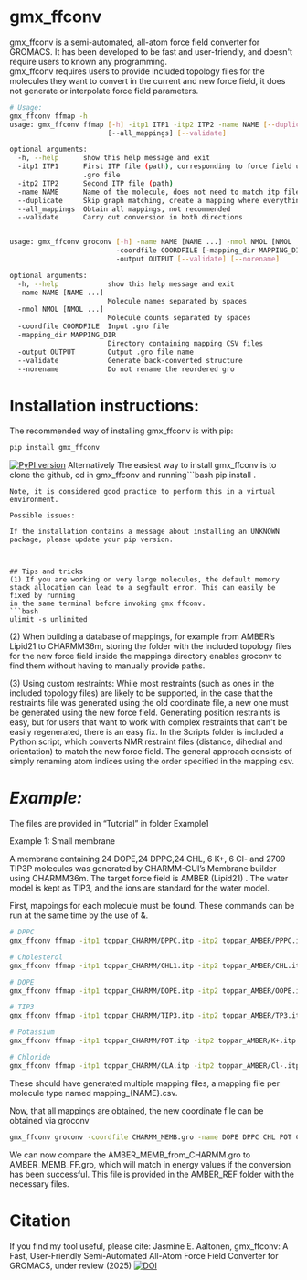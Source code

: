 # gmx_ffconv
gmx_ffconv is a semi-automated, all-atom force field converter for GROMACS.
It has been developed to be fast and user-friendly, and doesn't require users to known any programming.  
gmx_ffconv requires users to provide included topology files for the molecules they want to convert in the current and new force field, it does not generate or interpolate force field parameters.
```bash
# Usage: 
gmx_ffconv ffmap -h  
usage: gmx_ffconv ffmap [-h] -itp1 ITP1 -itp2 ITP2 -name NAME [--duplicate]
                        [--all_mappings] [--validate]  

optional arguments:  
  -h, --help      show this help message and exit  
  -itp1 ITP1      First ITP file (path), corresponding to force field used in  
                  .gro file
  -itp2 ITP2      Second ITP file (path)  
  -name NAME      Name of the molecule, does not need to match itp files  
  --duplicate     Skip graph matching, create a mapping where everything is kept in same order. Only useful when part of the coordinate file needs reordering. 
  --all_mappings  Obtain all mappings, not recommended  
  --validate      Carry out conversion in both directions  


usage: gmx_ffconv groconv [-h] -name NAME [NAME ...] -nmol NMOL [NMOL ...]  
                          -coordfile COORDFILE [-mapping_dir MAPPING_DIR]  
                          -output OUTPUT [--validate] [--norename]  

optional arguments:  
  -h, --help            show this help message and exit  
  -name NAME [NAME ...]
                        Molecule names separated by spaces  
  -nmol NMOL [NMOL ...]
                        Molecule counts separated by spaces  
  -coordfile COORDFILE  Input .gro file  
  -mapping_dir MAPPING_DIR
                        Directory containing mapping CSV files  
  -output OUTPUT        Output .gro file name  
  --validate            Generate back-converted structure  
  --norename            Do not rename the reordered gro  
```
# Installation instructions:


The recommended way of installing gmx_ffconv is with pip:
```bash
pip install gmx_ffconv 
```
 
[![PyPI version](https://img.shields.io/pypi/v/gmx_ffconv?label=PyPI)](https://pypi.org/project/gmx_ffconv/)
Alternatively
The easiest way to install gmx_ffconv is to clone the github, cd in gmx_ffconv and running```bash
pip install . 
```
Note, it is considered good practice to perform this in a virtual environment.

Possible issues:

If the installation contains a message about installing an UNKNOWN package, please update your pip version. 



## Tips and tricks 
(1) If you are working on very large molecules, the default memory stack allocation can lead to a segfault error. This can easily be fixed by running
in the same terminal before invoking gmx ffconv.
```bash
ulimit -s unlimited
```
(2) When building a database of mappings, for example from AMBER’s Lipid21 to CHARMM36m, storing the folder with the included topology files for the new force field inside the mappings directory enables groconv to find them without having to manually provide paths.

(3) Using custom restraints: While most restraints (such as ones in the included topology files) are likely to be supported, in the case that the restraints file was generated using the old coordinate file, a new one must be generated using the new force field. Generating position restraints is easy, but for users that want to work with complex restraints that can't be easily regenerated, there is an easy fix. In the Scripts folder is included a Python script, which converts NMR restraint files (distance, dihedral and orientation) to match the new force field. The general approach consists of simply renaming atom indices using the order specified in the mapping csv.

# *Example:*

The files are provided in “Tutorial” in folder Example1 

Example 1: Small membrane 
 
A membrane containing 24 DOPE,24 DPPC,24 CHL, 6 K+, 6 Cl- and 2709 TIP3P molecules was generated by CHARMM-GUI’s Membrane builder using CHARMM36m. The target force field is AMBER (Lipid21) . The water model is kept as TIP3, and the ions are standard for the water model.  

First, mappings for each molecule must be found. These commands can be run at the same time by the use of &. 

```bash
# DPPC
gmx_ffconv ffmap -itp1 toppar_CHARMM/DPPC.itp -itp2 toppar_AMBER/PPPC.itp -name DPPC

# Cholesterol
gmx_ffconv ffmap -itp1 toppar_CHARMM/CHL1.itp -itp2 toppar_AMBER/CHL.itp -name CHL

# DOPE
gmx_ffconv ffmap -itp1 toppar_CHARMM/DOPE.itp -itp2 toppar_AMBER/OOPE.itp -name DOPE

# TIP3
gmx_ffconv ffmap -itp1 toppar_CHARMM/TIP3.itp -itp2 toppar_AMBER/TP3.itp -name TIP3P

# Potassium
gmx_ffconv ffmap -itp1 toppar_CHARMM/POT.itp -itp2 toppar_AMBER/K+.itp -name POT

# Chloride
gmx_ffconv ffmap -itp1 toppar_CHARMM/CLA.itp -itp2 toppar_AMBER/Cl-.itp -name CLA 
```

These should have generated multiple mapping files, a mapping file per molecule type named mapping_{NAME}.csv.

Now, that all mappings are obtained, the new coordinate file can be obtained via groconv
```bash
gmx_ffconv groconv -coordfile CHARMM_MEMB.gro -name DOPE DPPC CHL POT CLA TIP3P -nmol 24 24 24 6 6 2709 -output AMBER_MEMB_from_CHARMM.gro
```
We can now compare the AMBER_MEMB_from_CHARMM.gro to AMBER_MEMB_FF.gro, which will match in energy values if the conversion has been successful. This file is provided in the AMBER_REF folder with the necessary files.

# Citation 

If you find my tool useful, please cite:
Jasmine E. Aaltonen, gmx_ffconv: A Fast, User-Friendly Semi-Automated All-Atom Force Field Converter for GROMACS, under review (2025)
[![DOI](https://zenodo.org/badge/998544959.svg)](https://zenodo.org/badge/latestdoi/998544959)


